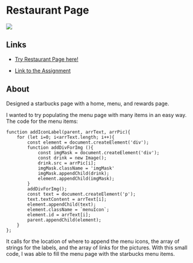 # Restaurant Page
![](https://github.com/Appletri/Appletri/blob/main/assets/restaurant.gif)

## Links
- [Try Restaurant Page here!](https://appletri.github.io/restaurant-page/dist/)

- [Link to the Assignment](https://www.theodinproject.com/paths/full-stack-javascript/courses/javascript/lessons/restaurant-page)

## About
Designed a starbucks page with a home, menu, and rewards page.

I wanted to try populating the menu page with many items in an easy way.
The code for the menu items:
```
function addIconLabel(parent, arrText, arrPic){
    for (let i=0; i<arrText.length; i++){        
        const element = document.createElement('div');
        function addDivForImg (){
            const imgMask = document.createElement('div');
            const drink = new Image();
            drink.src = arrPic[i];
            imgMask.className = 'imgMask'
            imgMask.appendChild(drink);
            element.appendChild(imgMask);
        }
        addDivForImg();
        const text = document.createElement('p');
        text.textContent = arrText[i];
        element.appendChild(text);
        element.className = `menuIcon`;
        element.id = arrText[i];
        parent.appendChild(element);
    }
};
```
It calls for the location of where to append the menu icons, the array of strings for the labels, and the array of links for the pictures.
With this small code, I was able to fill the menu page with the starbucks menu items.


